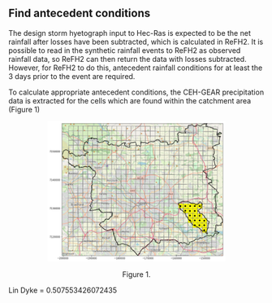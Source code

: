 ## Find antecedent conditions

The design storm hyetograph input to Hec-Ras is expected to be the net rainfall after losses have been subtracted, which is calculated in ReFH2. It is possible to read in the synthetic rainfall events to ReFH2 as observed rainfall data, so ReFH2 can then return the data with losses subtracted. However, for ReFH2 to do this, antecedent rainfall conditions for at least the 3 days prior to the event are required. 

To calculate appropriate antecedent conditions, the CEH-GEAR precipitation data is extracted for the cells which are found within the catchment area (Figure 1)

<p align="center">
<img src="LinDyke_cells.png" width="350"  />
<p align="center"> Figure 1. <p align="center">

  
  Lin Dyke = 0.507553426072435
